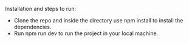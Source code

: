 Installation and steps to run:
- Clone the repo and inside the directory use npm install to install the dependencies.
- Run npm run dev to run the project in your local machine.

